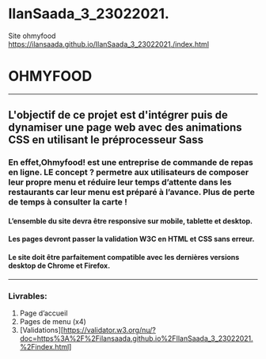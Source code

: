 # IlanSaada_3_23022021.
Site ohmyfood
https://ilansaada.github.io/IlanSaada_3_23022021./index.html
# OHMYFOOD
---
## L'objectif de ce projet est d'intégrer puis de dynamiser une page web avec des animations CSS en utilisant le préprocesseur Sass
### En effet,Ohmyfood! est une entreprise de commande de repas en ligne. LE concept ? permetre aux utilisateurs de composer leur propre menu et réduire leur temps d’attente dans les restaurants car leur menu est préparé à l’avance. Plus de perte de temps à consulter la carte !
#### L’ensemble du site devra être responsive sur mobile, tablette et desktop. 
#### Les pages devront passer la validation W3C en HTML et CSS sans erreur.
#### Le site doit être parfaitement compatible avec les dernières versions desktop de Chrome et Firefox.
---
### Livrables: 
1. Page d’accueil
2. Pages de menu (x4)
3. [Validations][https://validator.w3.org/nu/?doc=https%3A%2F%2Filansaada.github.io%2FIlanSaada_3_23022021.%2Findex.html]

